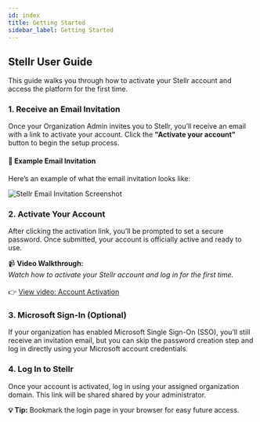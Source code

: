 ```yaml
---
id: index
title: Getting Started
sidebar_label: Getting Started
---
```


<div class="p-6 bg-white rounded-lg shadow-sm space-y-6">

  <h2 class="h2 text-accent-secondary">Stellr User Guide</h2>

  <p class="body text-gray-dark">
    This guide walks you through how to activate your Stellr account and access the platform for the first time.
  </p>

  <h3 class="h3 text-dark mt-8">1. Receive an Email Invitation</h3>

  <p class="body">
    Once your Organization Admin invites you to Stellr, you’ll receive an email with a link to activate your account. Click the <strong>"Activate your account"</strong> button to begin the setup process.
  </p>

  <h4 class="h4 mt-4">📩 Example Email Invitation</h4>
  <p class="body">
    Here’s an example of what the email invitation looks like:
  </p>

  <div style={{ textAlign: 'center' }}>
    <img
      src="/img/email-invite.png"
      alt="Stellr Email Invitation Screenshot"
      style={{
        borderRadius: '0.5rem',
        boxShadow: '0 0 10px rgba(0,0,0,0.05)',
        maxWidth: '100%',
        marginTop: '1rem'
      }}
    />
  </div>

  <h3 class="h3 text-dark mt-8">2. Activate Your Account</h3>

  <p class="body">
    After clicking the activation link, you’ll be prompted to set a secure password. Once submitted, your account is officially active and ready to use.
  </p>

  <div class="mt-4">
    📹 <strong>Video Walkthrough:</strong><br />
    <em>Watch how to activate your Stellr account and log in for the first time.</em>
    <br /><br />
    <!-- 📍 Replace this with actual embed -->
    👉 <a href="/videos/getting-started-account-activation" class="text-accent-secondary underline">View video: Account Activation</a>
  </div>

  <h3 class="h3 text-dark mt-8">3. Microsoft Sign-In (Optional)</h3>

  <p class="body">
    If your organization has enabled Microsoft Single Sign-On (SSO), you’ll still receive an invitation email, but you can skip the password creation step and log in directly using your Microsoft account credentials.
  </p>

  <h3 class="h3 text-dark mt-8">4. Log In to Stellr</h3>

  <p class="body">
    Once your account is activated, log in using your assigned organization domain. This link will be shared shared by your administrator.
  </p>

  <p class="body">
   <strong>💡 Tip:</strong> Bookmark the login page in your browser for easy future access.
  </p>

  

</div>